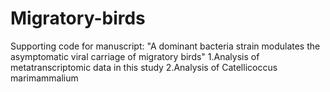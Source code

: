 # Migratory-birds
Supporting code for manuscript: "A dominant bacteria strain modulates the asymptomatic viral carriage of migratory birds"
1.Analysis of metatranscriptomic data in this study
2.Analysis of Catellicoccus marimammalium
